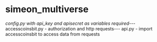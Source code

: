 # simeon_multiverse

*config.py with api_key and apisecret as variables required*---  
accesscoinsbit.py - authorization and http requests--- 
api.py - import accesscoinsbit to access data from requests
